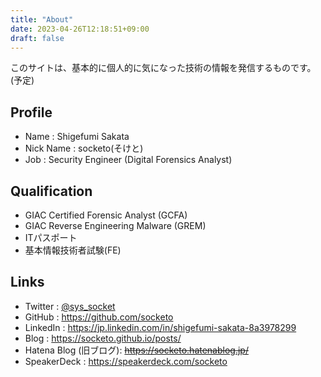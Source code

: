 ```yaml
---
title: "About"
date: 2023-04-26T12:18:51+09:00
draft: false
---
```


このサイトは、基本的に個人的に気になった技術の情報を発信するものです。(予定)

## Profile
- Name : Shigefumi Sakata
- Nick Name : socketo(そけと)
- Job : Security Engineer (Digital Forensics Analyst)

## Qualification
- GIAC Certified Forensic Analyst (GCFA)
- GIAC Reverse Engineering Malware (GREM)
- ITパスポート
- 基本情報技術者試験(FE)

## Links
- Twitter : [@sys_socket](https://twitter.com/sys_socket)
- GitHub : https://github.com/socketo
- LinkedIn : https://jp.linkedin.com/in/shigefumi-sakata-8a3978299
- Blog : https://socketo.github.io/posts/
- Hatena Blog (旧ブログ): ~~https://socketo.hatenablog.jp/~~
- SpeakerDeck : https://speakerdeck.com/socketo